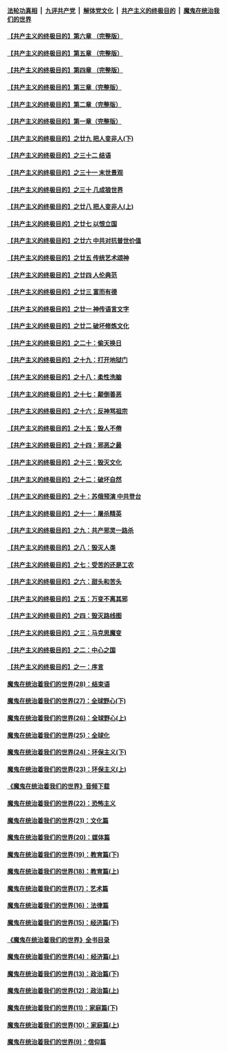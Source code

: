 ####  [法轮功真相](../../../../basic/blob/master/README.md?t=06130601) &nbsp;|&nbsp; [九评共产党](../../../../9ping.md/blob/master/README.md?t=06130601) &nbsp;|&nbsp; [解体党文化](../../../../jtdwh.md/blob/master/README.md?t=06130601)  &nbsp;|&nbsp; [共产主义的终极目的](../../../../gczydzjmd.md/blob/master/README.md?t=06130601) &nbsp;|&nbsp; [魔鬼在统治我们的世界](../../../../mgztzwmdsj.md/blob/master/README.md?t=06130601) 

#### [【共产主义的终极目的】第六章 （完整版）](../pages/nsc422/n11428913.md?t=06130601) 

#### [【共产主义的终极目的】第五章 （完整版）](../pages/nsc422/n11428912.md?t=06130601) 

#### [【共产主义的终极目的】第四章 （完整版）](../pages/nsc422/n11428907.md?t=06130601) 

#### [【共产主义的终极目的】第三章（完整版）](../pages/nsc422/n11428848.md?t=06130601) 

#### [【共产主义的终极目的】第二章（完整版）](../pages/nsc422/n11428831.md?t=06130601) 

#### [【共产主义的终极目的】第一章（完整版）](../pages/nsc422/n11417651.md?t=06130601) 

#### [【共产主义的终极目的】之廿九 把人变非人(下)](../pages/nsc422/n11344140.md?t=06130601) 

#### [【共产主义的终极目的】之三十二 结语](../pages/nsc422/n11360535.md?t=06130601) 

#### [【共产主义的终极目的】之三十一 末世景观](../pages/nsc422/n11351129.md?t=06130601) 

#### [【共产主义的终极目的】之三十 几成狼世界](../pages/nsc422/n11348280.md?t=06130601) 

#### [【共产主义的终极目的】之廿八 把人变非人(上)](../pages/nsc422/n11340492.md?t=06130601) 

#### [【共产主义的终极目的】之廿七 以恨立国](../pages/nsc422/n11336944.md?t=06130601) 

#### [【共产主义的终极目的】之廿六 中共对抗普世价值](../pages/nsc422/n11324785.md?t=06130601) 

#### [【共产主义的终极目的】之廿五 传统艺术颂神](../pages/nsc422/n11296396.md?t=06130601) 

#### [【共产主义的终极目的】之廿四 人伦典范](../pages/nsc422/n11296397.md?t=06130601) 

#### [【共产主义的终极目的】之廿三 富而有德](../pages/nsc422/n11283598.md?t=06130601) 

#### [【共产主义的终极目的】之廿一 神传语言文字](../pages/nsc422/n11263265.md?t=06130601) 

#### [【共产主义的终极目的】之廿二 破坏修炼文化](../pages/nsc422/n11245728.md?t=06130601) 

#### [【共产主义的终极目的】之二十：偷天换日](../pages/nsc422/n11238846.md?t=06130601) 

#### [【共产主义的终极目的】之十九：打开地狱门](../pages/nsc422/n11206376.md?t=06130601) 

#### [【共产主义的终极目的】之十八：柔性洗脑](../pages/nsc422/n11199994.md?t=06130601) 

#### [【共产主义的终极目的】之十七：颠倒善恶](../pages/nsc422/n11179782.md?t=06130601) 

#### [【共产主义的终极目的】之十六：反神骂祖宗](../pages/nsc422/n11166798.md?t=06130601) 

#### [【共产主义的终极目的】之十五：毁人不倦](../pages/nsc422/n11166792.md?t=06130601) 

#### [【共产主义的终极目的】之十四：邪恶之最](../pages/nsc422/n11150249.md?t=06130601) 

#### [【共产主义的终极目的】之十三：毁灭文化](../pages/nsc422/n11135227.md?t=06130601) 

#### [【共产主义的终极目的】之十二：破坏自然](../pages/nsc422/n11135214.md?t=06130601) 

#### [【共产主义的终极目的】之十：苏俄预演 中共登台](../pages/nsc422/n11118424.md?t=06130601) 

#### [【共产主义的终极目的】之十一：屠杀精英](../pages/nsc422/n11118442.md?t=06130601) 

#### [【共产主义的终极目的】之九：共产邪灵一路杀](../pages/nsc422/n11114139.md?t=06130601) 

#### [【共产主义的终极目的】之八：毁灭人类](../pages/nsc422/n11108503.md?t=06130601) 

#### [【共产主义的终极目的】之七：受苦的还是工农](../pages/nsc422/n11101809.md?t=06130601) 

#### [【共产主义的终极目的】之六：甜头和苦头](../pages/nsc422/n11096971.md?t=06130601) 

#### [【共产主义的终极目的】之五：万变不离其邪](../pages/nsc422/n11091285.md?t=06130601) 

#### [【共产主义的终极目的】之四：毁灭路线图](../pages/nsc422/n11086284.md?t=06130601) 

#### [【共产主义的终极目的】之三：马克思魔变](../pages/nsc422/n11061941.md?t=06130601) 

#### [【共产主义的终极目的】之二：中心之国](../pages/nsc422/n11047728.md?t=06130601) 

#### [【共产主义的终极目的】之一：序言](../pages/nsc422/n11086077.md?t=06130601) 

#### [魔鬼在统治着我们的世界(28)：结束语](../pages/nsc422/n10936246.md?t=06130601) 

#### [魔鬼在统治着我们的世界(27)：全球野心(下)](../pages/nsc422/n10928319.md?t=06130601) 

#### [魔鬼在统治着我们的世界(26)：全球野心(上)](../pages/nsc422/n10900318.md?t=06130601) 

#### [魔鬼在统治着我们的世界(25)：全球化](../pages/nsc422/n10788205.md?t=06130601) 

#### [魔鬼在统治着我们的世界(24)：环保主义(下)](../pages/nsc422/n10695307.md?t=06130601) 

#### [魔鬼在统治着我们的世界(23)：环保主义(上)](../pages/nsc422/n10688613.md?t=06130601) 

#### [《魔鬼在统治着我们的世界》音频下载](../pages/nsc422/n10635553.md?t=06130601) 

#### [魔鬼在统治着我们的世界(22)：恐怖主义](../pages/nsc422/n10614727.md?t=06130601) 

#### [魔鬼在统治着我们的世界(21)：文化篇](../pages/nsc422/n10597706.md?t=06130601) 

#### [魔鬼在统治着我们的世界(20)：媒体篇](../pages/nsc422/n10586579.md?t=06130601) 

#### [魔鬼在统治着我们的世界(19)：教育篇(下)](../pages/nsc422/n10564808.md?t=06130601) 

#### [魔鬼在统治着我们的世界(18)：教育篇(上)](../pages/nsc422/n10526970.md?t=06130601) 

#### [魔鬼在统治着我们的世界(17)：艺术篇](../pages/nsc422/n10499093.md?t=06130601) 

#### [魔鬼在统治着我们的世界(16)：法律篇](../pages/nsc422/n10485969.md?t=06130601) 

#### [魔鬼在统治着我们的世界(15)：经济篇(下)](../pages/nsc422/n10469975.md?t=06130601) 

#### [《魔鬼在统治着我们的世界》全书目录](../pages/nsc422/n10464261.md?t=06130601) 

#### [魔鬼在统治着我们的世界(14)：经济篇(上)](../pages/nsc422/n10457370.md?t=06130601) 

#### [魔鬼在统治着我们的世界(13)：政治篇(下)](../pages/nsc422/n10448270.md?t=06130601) 

#### [魔鬼在统治着我们的世界(12)：政治篇(上)](../pages/nsc422/n10444576.md?t=06130601) 

#### [魔鬼在统治着我们的世界(11)：家庭篇(下)](../pages/nsc422/n10440961.md?t=06130601) 

#### [魔鬼在统治着我们的世界(10)：家庭篇(上)](../pages/nsc422/n10435448.md?t=06130601) 

#### [魔鬼在统治着我们的世界(9)：信仰篇](../pages/nsc422/n10432159.md?t=06130601) 

